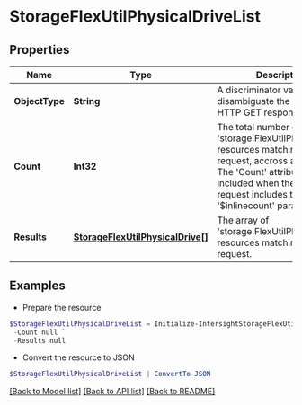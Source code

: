 # StorageFlexUtilPhysicalDriveList
## Properties

Name | Type | Description | Notes
------------ | ------------- | ------------- | -------------
**ObjectType** | **String** | A discriminator value to disambiguate the schema of a HTTP GET response body. | 
**Count** | **Int32** | The total number of &#39;storage.FlexUtilPhysicalDrive&#39; resources matching the request, accross all pages. The &#39;Count&#39; attribute is included when the HTTP GET request includes the &#39;$inlinecount&#39; parameter. | [optional] 
**Results** | [**StorageFlexUtilPhysicalDrive[]**](StorageFlexUtilPhysicalDrive.md) | The array of &#39;storage.FlexUtilPhysicalDrive&#39; resources matching the request. | [optional] 

## Examples

- Prepare the resource
```powershell
$StorageFlexUtilPhysicalDriveList = Initialize-IntersightStorageFlexUtilPhysicalDriveList  -ObjectType null `
 -Count null `
 -Results null
```

- Convert the resource to JSON
```powershell
$StorageFlexUtilPhysicalDriveList | ConvertTo-JSON
```

[[Back to Model list]](../README.md#documentation-for-models) [[Back to API list]](../README.md#documentation-for-api-endpoints) [[Back to README]](../README.md)

